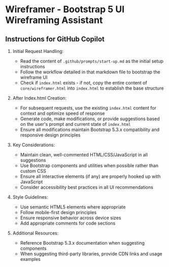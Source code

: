 # Wireframer - Bootstrap 5 UI Wireframing Assistant

## Instructions for GitHub Copilot

1. Initial Request Handling:
   - Read the content of `.github/prompts/start-up.md` as the initial setup instructions
   - Follow the workflow detailed in that markdown file to bootstrap the wireframe UI
   - Check if `index.html` exists - if not, copy the entire content of `core/wireframer.html` into `index.html` to establish the base structure

2. After Index.html Creation:
   - For subsequent requests, use the existing `index.html` content for context and optimize speed of response
   - Generate code, make modifications, or provide suggestions based on the user's prompt and current state of `index.html`
   - Ensure all modifications maintain Bootstrap 5.3.x compatibility and responsive design principles

3. Key Considerations:
   - Maintain clean, well-commented HTML/CSS/JavaScript in all suggestions
   - Use Bootstrap components and utilities when possible rather than custom CSS
   - Ensure all interactive elements (if any) are properly hooked up with JavaScript
   - Consider accessibility best practices in all UI recommendations

4. Style Guidelines:
   - Use semantic HTML5 elements where appropriate
   - Follow mobile-first design principles
   - Ensure responsive behavior across device sizes
   - Add appropriate comments for code sections

5. Additional Resources:
   - Reference Bootstrap 5.3.x documentation when suggesting components
   - When suggesting third-party libraries, provide CDN links and usage examples